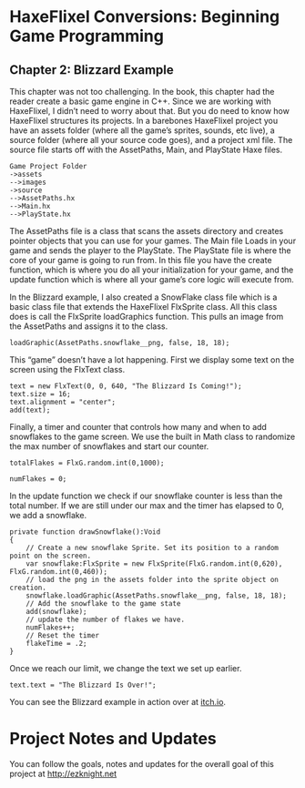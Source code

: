 # HaxeFlixel Conversions: Beginning Game Programming
## Chapter 2: Blizzard Example

This chapter was not too challenging. In the book, this chapter had the reader create a basic game engine in C++. Since we are working with HaxeFlixel, I didn’t need to worry about that. But you do need to know how HaxeFlixel structures its projects. In a barebones HaxeFlixel project you have an assets folder (where all the game’s sprites, sounds, etc live), a source folder (where all your source code goes), and a project xml file. The source file starts off with the AssetPaths, Main, and PlayState Haxe files.

```
Game Project Folder
->assets
-->images
->source
-->AssetPaths.hx
-->Main.hx
-->PlayState.hx
```

The AssetPaths file is a class that scans the assets directory and creates pointer objects that you can use for your games. The Main file Loads in your game and sends the player to the PlayState. The PlayState file is where the core of your game is going to run from. In this file you have the create function, which is where you do all your initialization for your game, and the update function which is where all your game’s core logic will execute from.

In the Blizzard example, I also created a SnowFlake class file which is a basic class file that extends the HaxeFlixel FlxSprite class. All this class does is call the FlxSprite loadGraphics function. This pulls an image from the AssetPaths and assigns it to the class.

```
loadGraphic(AssetPaths.snowflake__png, false, 18, 18);
```

This “game” doesn’t have a lot happening. First we display some text on the screen using the FlxText class.

```
text = new FlxText(0, 0, 640, "The Blizzard Is Coming!");
text.size = 16;
text.alignment = "center";
add(text);
```

Finally, a timer and counter that controls how many and when to add snowflakes to the game screen. We use the built in Math class to randomize the max number of snowflakes and start our counter.

```
totalFlakes = FlxG.random.int(0,1000);

numFlakes = 0;
```

In the update function we check if our snowflake counter is less than the total number. If we are still under our max and the timer has elapsed to 0, we add a snowflake.

```
private function drawSnowflake():Void
{
    // Create a new snowflake Sprite. Set its position to a random point on the screen.
    var snowflake:FlxSprite = new FlxSprite(FlxG.random.int(0,620), FlxG.random.int(0,460));
    // load the png in the assets folder into the sprite object on creation.
    snowflake.loadGraphic(AssetPaths.snowflake__png, false, 18, 18);
    // Add the snowflake to the game state
    add(snowflake);
    // update the number of flakes we have.
    numFlakes++;
    // Reset the timer
    flakeTime = .2;
}
```

Once we reach our limit, we change the text we set up earlier.

```
text.text = "The Blizzard Is Over!";
```

You can see the Blizzard example in action over at [itch.io](https://heroofdermwood.itch.io/bgp-ch-2-blizzard).

# Project Notes and Updates
You can follow the goals, notes and updates for the overall goal of this project at  http://ezknight.net


